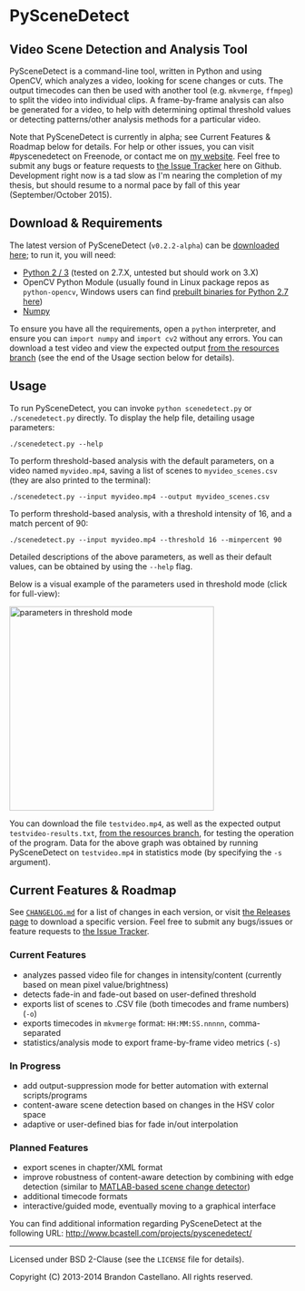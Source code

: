 

PySceneDetect
==========================================================
Video Scene Detection and Analysis Tool
----------------------------------------------------------

PySceneDetect is a command-line tool, written in Python and using OpenCV, which analyzes a video, looking for scene changes or cuts.  The output timecodes can then be used with another tool (e.g. `mkvmerge`, `ffmpeg`) to split the video into individual clips.  A frame-by-frame analysis can also be generated for a video, to help with determining optimal threshold values or detecting patterns/other analysis methods for a particular video.

Note that PySceneDetect is currently in alpha; see Current Features & Roadmap below for details.  For help or other issues, you can visit #pyscenedetect on Freenode, or contact me on [my website](http://www.bcastell.com/about/).  Feel free to submit any bugs or feature requests to [the Issue Tracker](https://github.com/Breakthrough/PySceneDetect/issues) here on Github.  Development right now is a tad slow as I'm nearing the completion of my thesis, but should resume to a normal pace by fall of this year (September/October 2015).


Download & Requirements
----------------------------------------------------------

The latest version of PySceneDetect (`v0.2.2-alpha`) can be [downloaded here](https://github.com/Breakthrough/PySceneDetect/releases); to run it, you will need:

 - [Python 2 / 3](https://www.python.org/) (tested on 2.7.X, untested but should work on 3.X)
 - OpenCV Python Module (usually found in Linux package repos as `python-opencv`, Windows users can find [prebuilt binaries for Python 2.7 here](http://www.lfd.uci.edu/~gohlke/pythonlibs/#opencv))
 - [Numpy](http://sourceforge.net/projects/numpy/)

To ensure you have all the requirements, open a `python` interpreter, and ensure you can `import numpy` and `import cv2` without any errors.  You can download a test video and view the expected output [from the resources branch](https://github.com/Breakthrough/PySceneDetect/tree/resources/tests) (see the end of the Usage section below for details).


Usage
----------------------------------------------------------

To run PySceneDetect, you can invoke `python scenedetect.py` or `./scenedetect.py` directly.  To display the help file, detailing usage parameters:

    ./scenedetect.py --help

To perform threshold-based analysis with the default parameters, on a video named `myvideo.mp4`, saving a list of scenes to `myvideo_scenes.csv` (they are also printed to the terminal):

    ./scenedetect.py --input myvideo.mp4 --output myvideo_scenes.csv

To perform threshold-based analysis, with a threshold intensity of 16, and a match percent of 90:

    ./scenedetect.py --input myvideo.mp4 --threshold 16 --minpercent 90

Detailed descriptions of the above parameters, as well as their default values, can be obtained by using the `--help` flag.

Below is a visual example of the parameters used in threshold mode (click for full-view):

[<img src="https://github.com/Breakthrough/PySceneDetect/raw/resources/images/threshold-param-example.png" alt="parameters in threshold mode" width="360" />](https://github.com/Breakthrough/PySceneDetect/raw/resources/images/threshold-param-example.png)

You can download the file `testvideo.mp4`, as well as the expected output `testvideo-results.txt`, [from the resources branch](https://github.com/Breakthrough/PySceneDetect/tree/resources/tests), for testing the operation of the program.  Data for the above graph was obtained by running PySceneDetect on `testvideo.mp4` in statistics mode (by specifying the `-s` argument).


Current Features & Roadmap
----------------------------------------------------------

See [`CHANGELOG.md`](https://github.com/Breakthrough/PySceneDetect/blob/master/CHANGELOG.md) for a list of changes in each version, or visit [the Releases page](https://github.com/Breakthrough/PySceneDetect/releases) to download a specific version.  Feel free to submit any bugs/issues or feature requests to [the Issue Tracker](https://github.com/Breakthrough/PySceneDetect/issues).

### Current Features

 - analyzes passed video file for changes in intensity/content (currently based on mean pixel value/brightness)
 - detects fade-in and fade-out based on user-defined threshold
 - exports list of scenes to .CSV file (both timecodes and frame numbers) (`-o`)
 - exports timecodes in `mkvmerge` format: `HH:MM:SS.nnnnn`, comma-separated
 - statistics/analysis mode to export frame-by-frame video metrics (`-s`)

### In Progress

 - add output-suppression mode for better automation with external scripts/programs
 - content-aware scene detection based on changes in the HSV color space 
 - adaptive or user-defined bias for fade in/out interpolation

### Planned Features

 - export scenes in chapter/XML format
 - improve robustness of content-aware detection by combining with edge detection (similar to [MATLAB-based scene change detector](http://www.mathworks.com/help/vision/examples/scene-change-detection.html))
 - additional timecode formats
 - interactive/guided mode, eventually moving to a graphical interface


You can find additional information regarding PySceneDetect at the following URL:
http://www.bcastell.com/projects/pyscenedetect/


----------------------------------------------------------

Licensed under BSD 2-Clause (see the `LICENSE` file for details).

Copyright (C) 2013-2014 Brandon Castellano.
All rights reserved.

